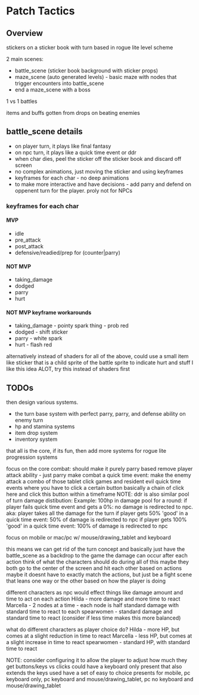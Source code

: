 # Patch Tactics

## Overview

stickers on a sticker book with turn based in rogue lite level scheme

2 main scenes:
  - battle_scene (sticker book background with sticker props)
  - maze_scene (auto generated levels) - basic maze with nodes that trigger encounters into battle_scene
  - end a maze_scene with a boss

1 vs 1 battles

items and buffs gotten from drops on beating enemies

## battle_scene details

- on player turn, it plays like final fantasy
- on npc turn, it plays like a quick time event or ddr
- when char dies, peel the sticker off the sticker book and discard off screen
- no complex animations, just moving the sticker and using keyframes
- keyframes for each char - no deep animations
- to make more interactive and have decisions - add parry and defend on oppenent turn for the player. proly not for NPCs

### keyframes for each char

#### MVP

  - idle
  - pre_attack
  - post_attack
  - defensive/readied/prep for (counter|parry)

#### NOT MVP

  - taking_damage
  - dodged
  - parry
  - hurt

#### NOT MVP keyframe workarounds

  - taking_damage - pointy spark thing - prob red
  - dodged - shift sticker
  - parry - white spark
  - hurt - flash red

alternatively instead of shaders for all of the above, could use a small item like sticker that is a child sprite of the battle sprite to indicate hurt and stuff
  I like this idea ALOT, try this instead of shaders first

## TODOs

then design various systems.
- the turn base system with perfect parry, parry, and defense ability on enemy turn
- hp and stamina systems
- item drop system
- inventory system

that all is the core, if its fun, then add more systems for rogue lite progression systems


focus on the core combat:
  should make it purely parry based
  remove player attack ability - just parry
    make combat a quick time event:
      make the enemy attack a combo of those tablet click games and resident evil quick time events where you have to click a certain button
        basically a chain of click here and click this button within a timeframe
        NOTE: ddr is also similar
      pool of turn damage distibution:
        Example: 100hp in damage pool for a round:
          if player fails quick time event and gets a 0%:
            no damage is redirected to npc. aka: player takes all the damage for the turn
          if player gets 50% 'good' in a quick time event:
            50% of damage is redirected to npc
          if player gets 100% 'good' in a quick time event:
            100% of damage is redirected to npc

focus on mobile or mac/pc w/ mouse/drawing_tablet and keyboard

this means we can get rid of the turn concept and basically just have the battle_scene as a backdrop to the game
the damage can occur after each action
  think of what the characters should do during all of this
  maybe they both go to the center of the screen and hit each other based on actions
    maybe it doesnt have to exactly match the actions, but just be a fight scene that leans one way or the other based on how the player is doing

different characters as npc would effect things like damage amount and time to act on each action
  Hilda - more damage and more time to react
  Marcella - 2 nodes at a time - each node is half standard damage with standard time to react to each
  spearwomen - standard damage and standard time to react (consider if less time makes this more balanced)

what do different characters as player choice do?
  Hilda - more HP, but comes at a slight reduction in time to react
  Marcella - less HP, but comes at a slight increase in time to react
  spearwomen - standard HP, with standard time to react

NOTE: consider configuring it to allow the player to adjust how much they get buttons/keys vs clicks
  could have a keyboard only present that also extends the keys used
  have a set of easy to choice presents for mobile, pc keyboard only, pc keyboard and mouse/drawing_tablet, pc no keyboard and mouse/drawing_tablet

